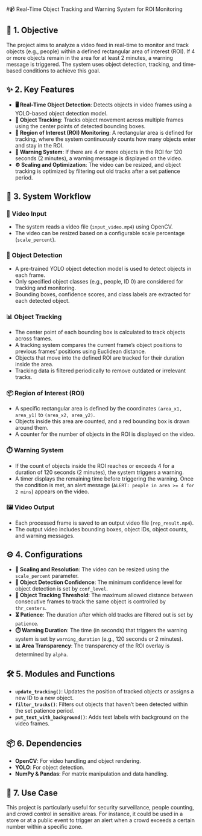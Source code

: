 #📹 Real-Time Object Tracking and Warning System for ROI Monitoring

## 🎯 1. Objective
The project aims to analyze a video feed in real-time to monitor and track objects (e.g., people) within a defined rectangular area of interest (ROI). If 4 or more objects remain in the area for at least 2 minutes, a warning message is triggered. The system uses object detection, tracking, and time-based conditions to achieve this goal.

## ✨ 2. Key Features
- **🖥️ Real-Time Object Detection**: Detects objects in video frames using a YOLO-based object detection model.
- **📍 Object Tracking**: Tracks object movement across multiple frames using the center points of detected bounding boxes.
- **🛑 Region of Interest (ROI) Monitoring**: A rectangular area is defined for tracking, where the system continuously counts how many objects enter and stay in the ROI.
- **🚨 Warning System**: If there are 4 or more objects in the ROI for 120 seconds (2 minutes), a warning message is displayed on the video.
- **⚙️ Scaling and Optimization**: The video can be resized, and object tracking is optimized by filtering out old tracks after a set patience period.

## 🔄 3. System Workflow

### 🎥 Video Input
- The system reads a video file (`input_video.mp4`) using OpenCV.
- The video can be resized based on a configurable scale percentage (`scale_percent`).

### 🧠 Object Detection
- A pre-trained YOLO object detection model is used to detect objects in each frame.
- Only specified object classes (e.g., people, ID 0) are considered for tracking and monitoring.
- Bounding boxes, confidence scores, and class labels are extracted for each detected object.

### 📊 Object Tracking
- The center point of each bounding box is calculated to track objects across frames.
- A tracking system compares the current frame’s object positions to previous frames’ positions using Euclidean distance.
- Objects that move into the defined ROI are tracked for their duration inside the area.
- Tracking data is filtered periodically to remove outdated or irrelevant tracks.

### 📦 Region of Interest (ROI)
- A specific rectangular area is defined by the coordinates `(area_x1, area_y1)` to `(area_x2, area_y2)`.
- Objects inside this area are counted, and a red bounding box is drawn around them.
- A counter for the number of objects in the ROI is displayed on the video.

### ⏱️ Warning System
- If the count of objects inside the ROI reaches or exceeds 4 for a duration of 120 seconds (2 minutes), the system triggers a warning.
- A timer displays the remaining time before triggering the warning. Once the condition is met, an alert message (`ALERT: people in area >= 4 for 2 mins`) appears on the video.

### 🖼️ Video Output
- Each processed frame is saved to an output video file (`rep_result.mp4`).
- The output video includes bounding boxes, object IDs, object counts, and warning messages.

## ⚙️ 4. Configurations
- **🔧 Scaling and Resolution**: The video can be resized using the `scale_percent` parameter.
- **🎯 Object Detection Confidence**: The minimum confidence level for object detection is set by `conf_level`.
- **📍 Object Tracking Threshold**: The maximum allowed distance between consecutive frames to track the same object is controlled by `thr_centers`.
- **⏳ Patience**: The duration after which old tracks are filtered out is set by `patience`.
- **⏱️ Warning Duration**: The time (in seconds) that triggers the warning system is set by `warning_duration` (e.g., 120 seconds or 2 minutes).
- **📊 Area Transparency**: The transparency of the ROI overlay is determined by `alpha`.

## 🛠️ 5. Modules and Functions
- **`update_tracking()`**: Updates the position of tracked objects or assigns a new ID to a new object.
- **`filter_tracks()`**: Filters out objects that haven’t been detected within the set patience period.
- **`put_text_with_background()`**: Adds text labels with background on the video frames.

## 📦 6. Dependencies
- **OpenCV**: For video handling and object rendering.
- **YOLO**: For object detection.
- **NumPy & Pandas**: For matrix manipulation and data handling.

## 🚀 7. Use Case
This project is particularly useful for security surveillance, people counting, and crowd control in sensitive areas. For instance, it could be used in a store or at a public event to trigger an alert when a crowd exceeds a certain number within a specific zone.

